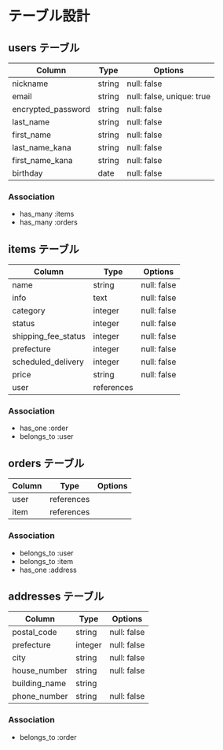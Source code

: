 # テーブル設計

## users テーブル

| Column             | Type   | Options                   |
| ------------------ | ------ | ------------------------- |
| nickname           | string | null: false               |
| email              | string | null: false, unique: true |
| encrypted_password | string | null: false               |
| last_name          | string | null: false               |
| first_name         | string | null: false               |
| last_name_kana     | string | null: false               |
| first_name_kana    | string | null: false               |
| birthday           | date   | null: false               |

### Association

- has_many :items
- has_many :orders

## items テーブル

| Column              | Type          | Options     |
| ------------------- | ------------- | ----------- |
| name                | string        | null: false |
| info                | text          | null: false |
| category            | integer       | null: false |
| status              | integer       | null: false |
| shipping_fee_status | integer       | null: false |
| prefecture          | integer       | null: false |
| scheduled_delivery  | integer       | null: false |
| price               | string        | null: false |
| user                | references    |             |


### Association

- has_one :order
- belongs_to :user

## orders テーブル

| Column        | Type          | Options     |
| ------------- | ------------- | ----------- |
| user          | references    |             |
| item          | references    |             |


### Association

- belongs_to :user
- belongs_to :item
- has_one :address

## addresses テーブル

| Column        | Type          | Options     |
| ------------- | ------------- | ----------- |
| postal_code   | string        | null: false | 
| prefecture    | integer       | null: false |
| city          | string        | null: false |
| house_number  | string        | null: false |
| building_name | string        |             |
| phone_number  | string        | null: false |

### Association

- belongs_to :order
